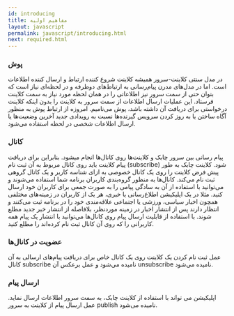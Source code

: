 ```yaml
---
id: introducing
title: مفاهیم اولیه
layout: javascript
permalink: javascript/introducing.html
next: required.html
---
```


### پوش

در مدل سنتی کلاینت-سرور همیشه کلاینت شروع کننده ارتباط و ارسال کننده اطلاعات است. اما در مدل‌های مدرن پیام‌رسانی به ارتباط‌های دوطرفه و در لحظه‌ای نیاز است که بتوان حتی از سمت سرور نیز اطلاعاتی را در همان لحظه مورد نیاز به سمت کلاینت فرستاد. این عملیات ارسال اطلاعات از سمت سرور به کلاینت را بدون اینکه کلاینت درخواستی برای دریافت آن‌ داشته باشد، پوش می‌نامیم. امروزه از ارتباط پوش به منظور آگاه ساختن یا به روز کردن سرویس گیرنده‌ها نسبت به رویدادی جدید آخرین وضعیت‌ها یا ارسال اطلاعات شخصی در لحظه استفاده می‌شود.


### کانال

پیام رسانی بین سرور چابک و کلاینت‌ها روی کانال‌ها انجام میشود. بنابراین برای دریافت پیام کلاینت باید روی کانال مربوط به آن ثبت نام (subscribe) شود. کلاینت چابک به طور پیش فرض کلاینت را روی یک کانال خصوصی به ازای شناسه کاربر و یک کانال گروهی ثبت نام می‌کند. کانال‌ها به منظور گروه‌بندی کاربران برنامه شما استفاده می‌شوند و می‌توانید با استفاده از آن به سادگی پیامی را به صورت جمعی برای کاربران خود ارسال کنید. مثلا در یک اپلیکیشن اطلاع‌رسانی یا خبری، هر یک از کاربران در زمینه‌های مختلفی همچون اخبار سیاسی، ورزشی یا اجتماعی علاقه‌مندی خود را در برنامه ثبت می‌کنند و انتظار دارند پس از انتشار اخبار در زمینه موردنظر، بلافاصله از انتشار خبر جدید مطلع شوند. با استفاده از قابلیت ارسال پیام روی کانال‌ها می‌توانید با انتشار یک پیام همه کاربرانی را که روی آن کانال ثبت نام کرده‌اند را مطلع کنید.

### عضویت در کانال‌ها

عمل ثبت نام کردن یک کلاینت روی یک کانال خاص برای دریافت پیام‌های ارسالی به آن کانال subscribe نامیده می‌شود و عمل برعکس آن unsubscribe نامیده می‌شود.


### ارسال پیام

اپلیکیشن می تواند با استفاده از کلاینت چابک، به سمت سرور اطلاعات ارسال نماید. عمل ارسال پیام از کلاینت به سرور publish نامیده می‌شود.
